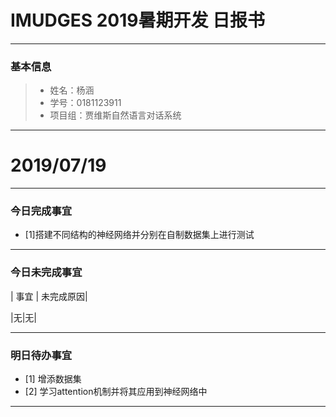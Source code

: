 # IMUDGES 2019暑期开发 日报书
-------


### 基本信息
> * 姓名：杨涵
> * 学号：0181123911
> * 项目组：贾维斯自然语言对话系统

-------


# 2019/07/19

-------

### 今日完成事宜
- [1]搭建不同结构的神经网络并分别在自制数据集上进行测试
-----
### 今日未完成事宜


| 事宜 | 未完成原因| 

|无|无|



------
### 明日待办事宜
- [1] 增添数据集
- [2] 学习attention机制并将其应用到神经网络中
-------
 
